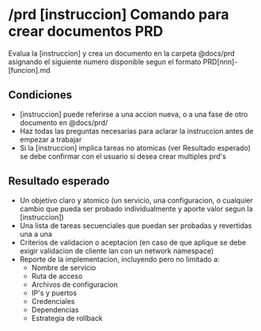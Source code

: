 # /prd [instruccion] Comando para crear documentos PRD

Evalua la [instruccion] y crea un documento en la carpeta @docs/prd asignando el siguiente numero disponible segun el formato PRD[nnn]-[funcion].md

## Condiciones

- [instruccion] puede referirse a una accion nueva, o a una fase de otro documento en @docs/prd/
- Haz todas las preguntas necesarias para aclarar la instruccion antes de empezar a trabajar
- Si la [instruccion] implica tareas no atomicas (ver Resultado esperado) se debe confirmar con el usuario si desea crear multiples prd's

## Resultado esperado

- Un objetivo claro y atomico (un servicio, una configuracion, o cualquier cambio que pueda ser probado individualmente y aporte valor segun la [instruccion])
- Una lista de tareas secuenciales que puedan ser probadas y revertidas una a una
- Criterios de validacion o aceptacion (en caso de que aplique se debe exigir validacion de cliente lan con un network namespace)
- Reporte de la implementacion, incluyendo pero no limitado a:
  - Nombre de servicio
  - Ruta de acceso
  - Archivos de configuracion
  - IP's y puertos
  - Credenciales
  - Dependencias
  - Estrategia de rollback
